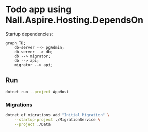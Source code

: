# Todo app using Nall.Aspire.Hosting.DependsOn

Startup dependencies:

```mermaid
graph TD;
    db-server --> pgAdmin;
    db-server --> db;
    db --> migrator;
    db --> api;
    migrator --> api;
```

## Run

```bash
dotnet run --project AppHost
```

### Migrations

```bash
dotnet ef migrations add "Initial_Migration" \
    --startup-project ./MigrationService \
    --project ./Data
```
